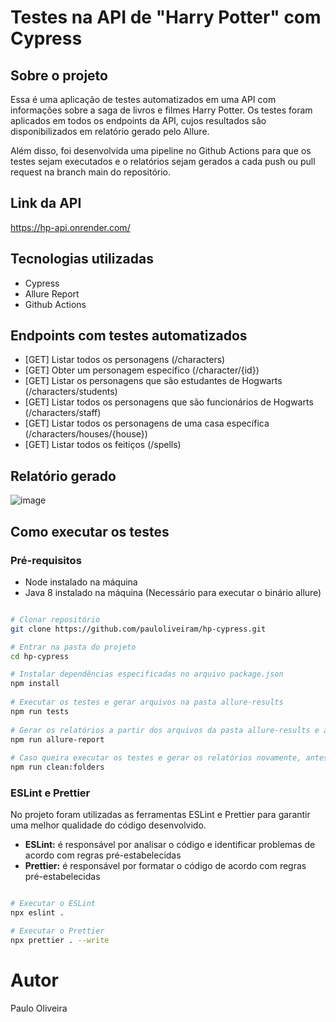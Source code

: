 # Testes na API de "Harry Potter" com Cypress

## Sobre o projeto

Essa é uma aplicação de testes automatizados em uma API com informações sobre a saga de livros e filmes Harry Potter. Os testes foram aplicados em todos os endpoints da API, cujos resultados são disponibilizados em relatório gerado pelo Allure. 

Além disso, foi desenvolvida uma pipeline no Github Actions para que os testes sejam executados e o relatórios sejam gerados a cada push ou pull request na branch main do repositório.

## Link da API
https://hp-api.onrender.com/

## Tecnologias utilizadas

- Cypress
- Allure Report
- Github Actions

## Endpoints com testes automatizados

- [GET] Listar todos os personagens (/characters)
- [GET] Obter um personagem específico (/character/{id})
- [GET] Listar os personagens que são estudantes de Hogwarts (/characters/students)
- [GET] Listar todos os personagens que são funcionários de Hogwarts (/characters/staff)
- [GET] Listar todos os personagens de uma casa específica (/characters/houses/{house})
- [GET] Listar todos os feitiços (/spells)

## Relatório gerado
![image](https://github.com/pauloliveiram/hp-cypress/assets/39312072/6cc73424-1ea9-422e-a7ff-5570c3c21efe)

## Como executar os testes

### Pré-requisitos

- Node instalado na máquina
- Java 8 instalado na máquina (Necessário para executar o binário allure)

```bash

# Clonar repositório
git clone https://github.com/pauloliveiram/hp-cypress.git

# Entrar na pasta do projeto
cd hp-cypress

# Instalar dependências especificadas no arquivo package.json 
npm install
	
# Executar os testes e gerar arquivos na pasta allure-results
npm run tests
					
# Gerar os relatórios a partir dos arquivos da pasta allure-results e abrir o browser com os relatórios
npm run allure-report
								
# Caso queira executar os testes e gerar os relatórios novamente, antes é necessário limpar a pasta allure-results com o seguinte comando:
npm run clean:folders					
```

 ### ESLint e Prettier
No projeto foram utilizadas as ferramentas ESLint e Prettier para garantir uma melhor qualidade do código desenvolvido. 
- **ESLint:** é responsável por analisar o código e identificar problemas de acordo com regras pré-estabelecidas
- **Prettier:** é responsável por formatar o código de acordo com regras pré-estabelecidas

```bash

# Executar o ESLint
npx eslint .

# Executar o Prettier
npx prettier . --write
```

# Autor
Paulo Oliveira



